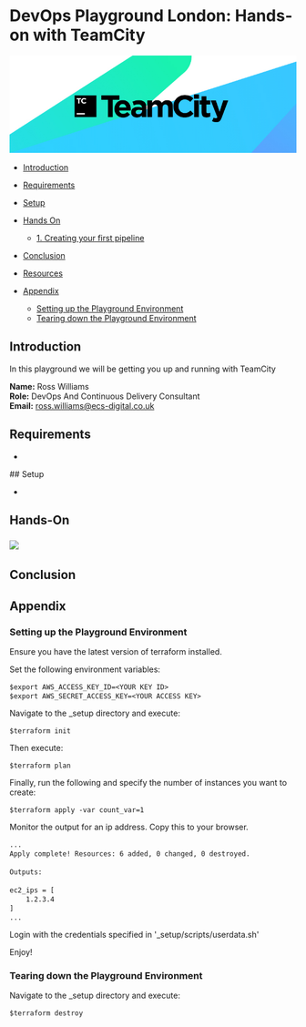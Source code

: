 # DevOps Playground London: Hands-on with TeamCity

<img src='_images/teamcity-post-banner.jpg'>

- [Introduction](#introduction)
- [Requirements](#requirements)
- [Setup](#setup)
- [Hands On](#hands-on)
    - [1. Creating your first pipeline](#install-prometheus)

- [Conclusion](#conclusion)
- [Resources](#resources)
- [Appendix](#appendix)
    - [Setting up the Playground Environment](#setting-up-the-playground-environment)
    - [Tearing down the Playground Environment](#tearing-down-the-playground-environment)

## Introduction

In this playground we will be getting you up and running with TeamCity

**Name:** Ross Williams <br />
**Role:** DevOps And Continuous Delivery Consultant  
**Email:** ross.williams@ecs-digital.co.uk 


## Requirements

* 

## Setup

*

## Hands-On

### 

<img src='_images/'>


## Conclusion  

## Appendix

### Setting up the Playground Environment

Ensure you have the latest version of terraform installed.

Set the following environment variables:

```
$export AWS_ACCESS_KEY_ID=<YOUR KEY ID>
$export AWS_SECRET_ACCESS_KEY=<YOUR ACCESS KEY>
```

Navigate to the _setup directory and execute:

```
$terraform init
```

Then execute:
```
$terraform plan
```

Finally, run the following and specify the number of instances you want to create:

```
$terraform apply -var count_var=1
```

Monitor the output for an ip address. Copy this to your browser.
```
...
Apply complete! Resources: 6 added, 0 changed, 0 destroyed.

Outputs:

ec2_ips = [
    1.2.3.4
]
...
```

Login with the credentials specified in '_setup/scripts/userdata.sh'

Enjoy!

### Tearing down the Playground Environment

Navigate to the _setup directory and execute:

```
$terraform destroy
```
